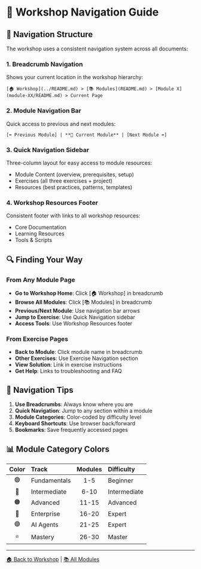 # 🧭 Workshop Navigation Guide

## 📍 Navigation Structure

The workshop uses a consistent navigation system across all documents:

### 1. Breadcrumb Navigation
Shows your current location in the workshop hierarchy:
```
[🏠 Workshop](../README.md) > [📚 Modules](README.md) > [Module X](module-XX/README.md) > Current Page
```

### 2. Module Navigation Bar
Quick access to previous and next modules:
```
[⬅️ Previous Module] | **📖 Current Module** | [Next Module ➡️]
```

### 3. Quick Navigation Sidebar
Three-column layout for easy access to module resources:
- Module Content (overview, prerequisites, setup)
- Exercises (all three exercises + project)
- Resources (best practices, patterns, templates)

### 4. Workshop Resources Footer
Consistent footer with links to all workshop resources:
- Core Documentation
- Learning Resources
- Tools & Scripts

## 🔍 Finding Your Way

### From Any Module Page
- **Go to Workshop Home**: Click [🏠 Workshop] in breadcrumb
- **Browse All Modules**: Click [📚 Modules] in breadcrumb
- **Previous/Next Module**: Use navigation bar arrows
- **Jump to Exercise**: Use Quick Navigation sidebar
- **Access Tools**: Use Workshop Resources footer

### From Exercise Pages
- **Back to Module**: Click module name in breadcrumb
- **Other Exercises**: Use Exercise Navigation section
- **View Solution**: Link in exercise instructions
- **Get Help**: Links to troubleshooting and FAQ

## 🎯 Navigation Tips

1. **Use Breadcrumbs**: Always know where you are
2. **Quick Navigation**: Jump to any section within a module
3. **Module Categories**: Color-coded by difficulty level
4. **Keyboard Shortcuts**: Use browser back/forward
5. **Bookmarks**: Save frequently accessed pages

## 📊 Module Category Colors

| Color | Track | Modules | Difficulty |
|:-----:|:------|:-------:|:-----------|
| 🟢 | Fundamentals | 1-5 | Beginner |
| 🔵 | Intermediate | 6-10 | Intermediate |
| 🟠 | Advanced | 11-15 | Advanced |
| 🔴 | Enterprise | 16-20 | Expert |
| 🟣 | AI Agents | 21-25 | Expert |
| ⭐ | Mastery | 26-30 | Master |

---

[🏠 Back to Workshop](../README.md) | [📚 All Modules](README.md)
